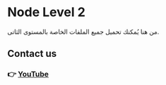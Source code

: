 # Node Level 2

من هنا يُمكنك تحميل  جميع الملفات الخاصة بالمستوى الثاتى.


## Contact us
### 👉 [YouTube](https://www.youtube.com/channel/UCs8PwUcH93uchrEZkB8ltNw)

 


 
